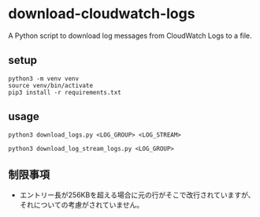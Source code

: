 # download-cloudwatch-logs
A Python script to download log messages from CloudWatch Logs to a file.

## setup
```
python3 -m venv venv
source venv/bin/activate
pip3 install -r requirements.txt
```

## usage
```
python3 download_logs.py <LOG_GROUP> <LOG_STREAM>
```

```
python3 download_log_stream_logs.py <LOG_GROUP>
```

## 制限事項
* エントリー長が256KBを超える場合に元の行がそこで改行されていますが、それについての考慮がされていません。
